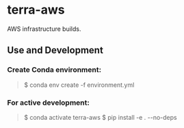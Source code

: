 # terra-aws
AWS infrastructure builds.

## Use and Development
### Create Conda environment:
> $ conda env create -f environment.yml 

### For active development:  
> $ conda activate terra-aws
> $ pip install -e . --no-deps


